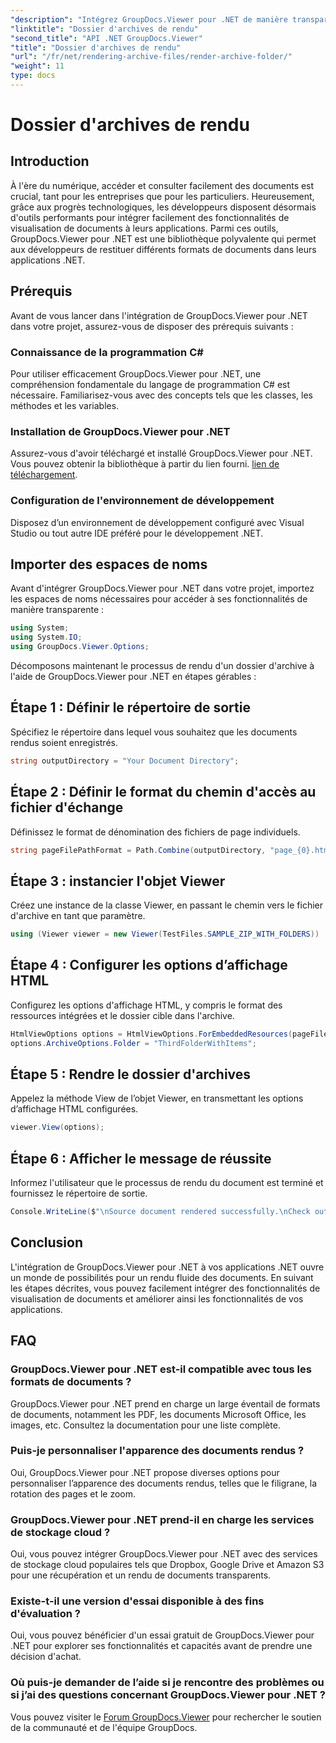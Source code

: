```yaml
---
"description": "Intégrez GroupDocs.Viewer pour .NET de manière transparente dans vos applications .NET pour des capacités de rendu et de visualisation de documents efficaces."
"linktitle": "Dossier d'archives de rendu"
"second_title": "API .NET GroupDocs.Viewer"
"title": "Dossier d'archives de rendu"
"url": "/fr/net/rendering-archive-files/render-archive-folder/"
"weight": 11
type: docs
---
```

# Dossier d'archives de rendu

## Introduction
À l'ère du numérique, accéder et consulter facilement des documents est crucial, tant pour les entreprises que pour les particuliers. Heureusement, grâce aux progrès technologiques, les développeurs disposent désormais d'outils performants pour intégrer facilement des fonctionnalités de visualisation de documents à leurs applications. Parmi ces outils, GroupDocs.Viewer pour .NET est une bibliothèque polyvalente qui permet aux développeurs de restituer différents formats de documents dans leurs applications .NET.
## Prérequis
Avant de vous lancer dans l'intégration de GroupDocs.Viewer pour .NET dans votre projet, assurez-vous de disposer des prérequis suivants :
### Connaissance de la programmation C#
Pour utiliser efficacement GroupDocs.Viewer pour .NET, une compréhension fondamentale du langage de programmation C# est nécessaire. Familiarisez-vous avec des concepts tels que les classes, les méthodes et les variables.
### Installation de GroupDocs.Viewer pour .NET
Assurez-vous d'avoir téléchargé et installé GroupDocs.Viewer pour .NET. Vous pouvez obtenir la bibliothèque à partir du lien fourni. [lien de téléchargement](https://releases.groupdocs.com/viewer/net/).
### Configuration de l'environnement de développement
Disposez d’un environnement de développement configuré avec Visual Studio ou tout autre IDE préféré pour le développement .NET.

## Importer des espaces de noms
Avant d'intégrer GroupDocs.Viewer pour .NET dans votre projet, importez les espaces de noms nécessaires pour accéder à ses fonctionnalités de manière transparente :
```csharp
using System;
using System.IO;
using GroupDocs.Viewer.Options;
```

Décomposons maintenant le processus de rendu d'un dossier d'archive à l'aide de GroupDocs.Viewer pour .NET en étapes gérables :
## Étape 1 : Définir le répertoire de sortie
Spécifiez le répertoire dans lequel vous souhaitez que les documents rendus soient enregistrés.
```csharp
string outputDirectory = "Your Document Directory";
```
## Étape 2 : Définir le format du chemin d'accès au fichier d'échange
Définissez le format de dénomination des fichiers de page individuels.
```csharp
string pageFilePathFormat = Path.Combine(outputDirectory, "page_{0}.html");
```
## Étape 3 : instancier l'objet Viewer
Créez une instance de la classe Viewer, en passant le chemin vers le fichier d'archive en tant que paramètre.
```csharp
using (Viewer viewer = new Viewer(TestFiles.SAMPLE_ZIP_WITH_FOLDERS))
```
## Étape 4 : Configurer les options d’affichage HTML
Configurez les options d'affichage HTML, y compris le format des ressources intégrées et le dossier cible dans l'archive.
```csharp
HtmlViewOptions options = HtmlViewOptions.ForEmbeddedResources(pageFilePathFormat);
options.ArchiveOptions.Folder = "ThirdFolderWithItems";
```
## Étape 5 : Rendre le dossier d'archives
Appelez la méthode View de l’objet Viewer, en transmettant les options d’affichage HTML configurées.
```csharp
viewer.View(options);
```
## Étape 6 : Afficher le message de réussite
Informez l'utilisateur que le processus de rendu du document est terminé et fournissez le répertoire de sortie.
```csharp
Console.WriteLine($"\nSource document rendered successfully.\nCheck output in {outputDirectory}.");
```

## Conclusion
L'intégration de GroupDocs.Viewer pour .NET à vos applications .NET ouvre un monde de possibilités pour un rendu fluide des documents. En suivant les étapes décrites, vous pouvez facilement intégrer des fonctionnalités de visualisation de documents et améliorer ainsi les fonctionnalités de vos applications.
## FAQ
### GroupDocs.Viewer pour .NET est-il compatible avec tous les formats de documents ?
GroupDocs.Viewer pour .NET prend en charge un large éventail de formats de documents, notamment les PDF, les documents Microsoft Office, les images, etc. Consultez la documentation pour une liste complète.
### Puis-je personnaliser l'apparence des documents rendus ?
Oui, GroupDocs.Viewer pour .NET propose diverses options pour personnaliser l’apparence des documents rendus, telles que le filigrane, la rotation des pages et le zoom.
### GroupDocs.Viewer pour .NET prend-il en charge les services de stockage cloud ?
Oui, vous pouvez intégrer GroupDocs.Viewer pour .NET avec des services de stockage cloud populaires tels que Dropbox, Google Drive et Amazon S3 pour une récupération et un rendu de documents transparents.
### Existe-t-il une version d'essai disponible à des fins d'évaluation ?
Oui, vous pouvez bénéficier d'un essai gratuit de GroupDocs.Viewer pour .NET pour explorer ses fonctionnalités et capacités avant de prendre une décision d'achat.
### Où puis-je demander de l’aide si je rencontre des problèmes ou si j’ai des questions concernant GroupDocs.Viewer pour .NET ?
Vous pouvez visiter le [Forum GroupDocs.Viewer](https://forum.groupdocs.com/c/viewer/9) pour rechercher le soutien de la communauté et de l'équipe GroupDocs.